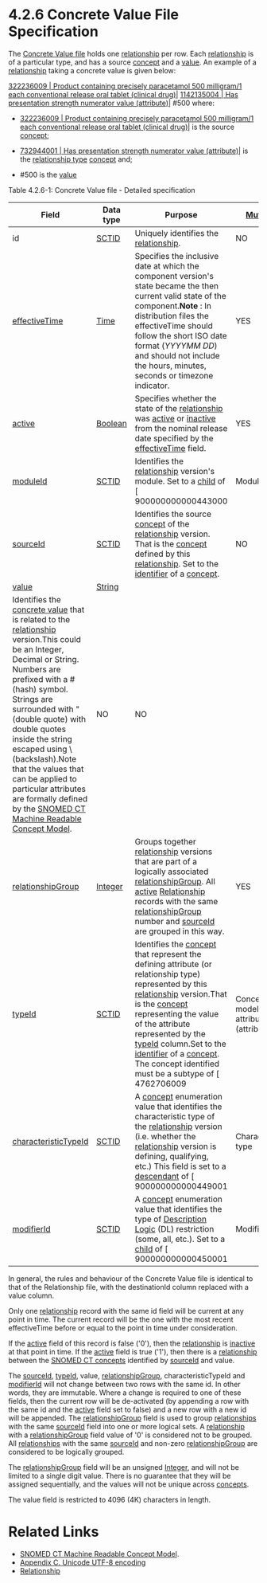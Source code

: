 # 4.2.6 Concrete Value File Specification

The [Concrete Value file](https://confluence.ihtsdotools.org/display/DOCRELFMT/Concrete+Value+file "Reference term: Concrete Value file") holds one [relationship](https://confluence.ihtsdotools.org/display/DOCGLOSS/relationship "Glossary link: relationship") per row. Each [relationship](https://confluence.ihtsdotools.org/display/DOCGLOSS/relationship "Glossary link: relationship") is of a particular type, and has a source [concept](https://confluence.ihtsdotools.org/display/DOCGLOSS/concept "Glossary link: concept") and a [value](https://confluence.ihtsdotools.org/display/DOCGLOSS/value "Glossary link: value"). An example of a [relationship](https://confluence.ihtsdotools.org/display/DOCGLOSS/relationship "Glossary link: relationship") taking a concrete value is given below:

[ 322236009 | Product containing precisely paracetamol 500 milligram/1 each conventional release oral tablet (clinical drug)|](http://snomed.info/id/322236009 "322236009 | Product containing precisely paracetamol 500 milligram/1 each conventional release oral tablet \(clinical drug\) |") [ 1142135004 | Has presentation strength numerator value (attribute)|](http://snomed.info/id/1142135004 "1142135004 | Has presentation strength numerator value \(attribute\) |") #500 where:

  * [ 322236009 | Product containing precisely paracetamol 500 milligram/1 each conventional release oral tablet (clinical drug)|](http://snomed.info/id/322236009 "322236009 | Product containing precisely paracetamol 500 milligram/1 each conventional release oral tablet \(clinical drug\) |") is the source [concept](https://confluence.ihtsdotools.org/display/DOCGLOSS/concept "Glossary link: concept");

  * [ 732944001 | Has presentation strength numerator value (attribute)|](http://snomed.info/id/732944001 "732944001 | Has presentation strength numerator value \(attribute\) |") is the [relationship type](https://confluence.ihtsdotools.org/display/DOCGLOSS/relationship+type "Glossary link: relationship type") [concept](https://confluence.ihtsdotools.org/display/DOCGLOSS/concept "Glossary link: concept") and;

  * #500 is the [value](https://confluence.ihtsdotools.org/display/DOCGLOSS/value "Glossary link: value")  

Table 4.2.6-1: Concrete Value file - Detailed specification

**Field**| **Data type**| **Purpose**| **[Mutable](https://confluence.ihtsdotools.org/display/DOCGLOSS/Mutable "Glossary link: Mutable")**| **Part of Primary Key**  
---|---|---|---|---  
id| [SCTID](https://confluence.ihtsdotools.org/display/DOCRELFMT/SCTID+\(data+type\) "Reference term: SCTID \(data type\)")| Uniquely identifies the [relationship](https://confluence.ihtsdotools.org/display/DOCGLOSS/relationship "Glossary link: relationship").| NO| YES (Full/ Snapshot)   
[effectiveTime](https://confluence.ihtsdotools.org/display/DOCRELFMT/effectiveTime+\(field\) "Reference term: effectiveTime \(field\)")| [Time](https://confluence.ihtsdotools.org/display/DOCRELFMT/Time+\(data+type\) "Reference term: Time \(data type\)")| Specifies the inclusive date at which the component version's state became the then current valid state of the component.**Note** : In distribution files the effectiveTime should follow the short ISO date format (_YYYYMM _DD__) and should not include the hours, minutes, seconds or timezone indicator.| YES| YES (Full)Optional (Snapshot)   
[active](https://confluence.ihtsdotools.org/display/DOCRELFMT/active+\(field\) "Reference term: active \(field\)")| [Boolean](https://confluence.ihtsdotools.org/display/DOCRELFMT/Boolean+\(data+type\) "Reference term: Boolean \(data type\)")| Specifies whether the state of the [relationship](https://confluence.ihtsdotools.org/display/DOCGLOSS/relationship "Glossary link: relationship") was [active](https://confluence.ihtsdotools.org/display/DOCGLOSS/active "Glossary link: active") or [inactive](https://confluence.ihtsdotools.org/display/DOCGLOSS/inactive "Glossary link: inactive") from the nominal release date specified by the [effectiveTime](https://confluence.ihtsdotools.org/display/DOCRELFMT/effectiveTime+\(field\) "Reference term: effectiveTime \(field\)") field.| YES| NO  
[moduleId](https://confluence.ihtsdotools.org/display/DOCRELFMT/moduleId+\(field\) "Reference term: moduleId \(field\)")| [SCTID](https://confluence.ihtsdotools.org/display/DOCRELFMT/SCTID+\(data+type\) "Reference term: SCTID \(data type\)")| Identifies the [relationship](https://confluence.ihtsdotools.org/display/DOCGLOSS/relationship "Glossary link: relationship") version's module. Set to a [child](https://confluence.ihtsdotools.org/display/DOCGLOSS/child "Glossary link: child") of [ 900000000000443000 | Module|](http://snomed.info/id/900000000000443000 "900000000000443000 | Module |") within the metadata [hierarchy](https://confluence.ihtsdotools.org/display/DOCGLOSS/hierarchy "Glossary link: hierarchy").| YES| NO  
[sourceId](https://confluence.ihtsdotools.org/display/DOCRELFMT/sourceId+\(field\) "Reference term: sourceId \(field\)")| [SCTID](https://confluence.ihtsdotools.org/display/DOCRELFMT/SCTID+\(data+type\) "Reference term: SCTID \(data type\)")| Identifies the source [concept](https://confluence.ihtsdotools.org/display/DOCGLOSS/concept "Glossary link: concept") of the [relationship](https://confluence.ihtsdotools.org/display/DOCGLOSS/relationship "Glossary link: relationship") version. That is the [concept](https://confluence.ihtsdotools.org/display/DOCGLOSS/concept "Glossary link: concept") defined by this [relationship](https://confluence.ihtsdotools.org/display/DOCGLOSS/relationship "Glossary link: relationship"). Set to the [identifier](https://confluence.ihtsdotools.org/display/DOCGLOSS/identifier "Glossary link: identifier") of a [concept](https://confluence.ihtsdotools.org/display/DOCGLOSS/concept "Glossary link: concept").| NO| NO  
[value](https://confluence.ihtsdotools.org/display/DOCRELFMT/value+\(field\) "Reference term: value \(field\)")| [String](https://confluence.ihtsdotools.org/pages/viewpage.action?pageId=27595250)  
| Identifies the [concrete value](https://confluence.ihtsdotools.org/display/DOCGLOSS/concrete+value "Glossary link: concrete value") that is related to the [relationship](https://confluence.ihtsdotools.org/display/DOCGLOSS/relationship "Glossary link: relationship") version.This could be an Integer, Decimal or String. Numbers are prefixed with a # (hash) symbol. Strings are surrounded with " (double quote) with double quotes inside the string escaped using \ (backslash).Note that the values that can be applied to particular attributes are formally defined by the [SNOMED CT Machine Readable Concept Model](https://confluence.ihtsdotools.org/display/DOCMRCM/SNOMED+CT+Machine+Readable+Concept+Model).| NO| NO  
[relationshipGroup](https://confluence.ihtsdotools.org/display/DOCRELFMT/relationshipGroup+\(field\) "Reference term: relationshipGroup \(field\)")| [Integer](https://confluence.ihtsdotools.org/display/WIPRELFMT/Integer+\(data+type\))| Groups together [relationship](https://confluence.ihtsdotools.org/display/DOCGLOSS/relationship "Glossary link: relationship") versions that are part of a logically associated [relationshipGroup](https://confluence.ihtsdotools.org/display/DOCRELFMT/relationshipGroup+\(field\) "Reference term: relationshipGroup \(field\)"). All [active](https://confluence.ihtsdotools.org/display/DOCGLOSS/active "Glossary link: active") [Relationship](https://confluence.ihtsdotools.org/display/DOCGLOSS/Relationship "Glossary link: Relationship") records with the same [relationshipGroup](https://confluence.ihtsdotools.org/display/DOCRELFMT/relationshipGroup+\(field\) "Reference term: relationshipGroup \(field\)") number and [sourceId](https://confluence.ihtsdotools.org/display/DOCRELFMT/sourceId+\(field\) "Reference term: sourceId \(field\)") are grouped in this way.| YES| NO  
[typeId](https://confluence.ihtsdotools.org/display/DOCRELFMT/typeId+\(field\) "Reference term: typeId \(field\)")| [SCTID](https://confluence.ihtsdotools.org/display/DOCRELFMT/SCTID+\(data+type\) "Reference term: SCTID \(data type\)")| Identifies the [concept](https://confluence.ihtsdotools.org/display/DOCGLOSS/concept "Glossary link: concept") that represent the defining attribute (or relationship type) represented by this [relationship](https://confluence.ihtsdotools.org/display/DOCGLOSS/relationship "Glossary link: relationship") version.That is the [concept](https://confluence.ihtsdotools.org/display/DOCGLOSS/concept "Glossary link: concept") representing the value of the attribute represented by the [typeId](https://confluence.ihtsdotools.org/display/DOCRELFMT/typeId+\(field\) "Reference term: typeId \(field\)") column.Set to the [identifier](https://confluence.ihtsdotools.org/display/DOCGLOSS/identifier "Glossary link: identifier") of a [concept](https://confluence.ihtsdotools.org/display/DOCGLOSS/concept "Glossary link: concept"). The concept identified must be a subtype of [ 4762706009 | Concept model data attribute (attribute)|](http://snomed.info/id/4762706009 "4762706009 | Concept model data attribute \(attribute\) |") . The concepts that can be used as in the typeId column of the Concrete Value file are formally defined as follows: < [ 762706009 |Concept model data attribute (attribute)|](http://snomed.info/id/762706009 "762706009 | Concept model data attribute \(attribute\) |") Note that the attributes that can be applied to particular concepts are formally defined by the [SNOMED CT Machine Readable Concept Model](https://confluence.ihtsdotools.org/display/DOCMRCM/SNOMED+CT+Machine+Readable+Concept+Model).| NO| NO  
[characteristicTypeId](https://confluence.ihtsdotools.org/display/DOCRELFMT/characteristicTypeId+\(field\) "Reference term: characteristicTypeId \(field\)")| [SCTID](https://confluence.ihtsdotools.org/display/DOCRELFMT/SCTID+\(data+type\) "Reference term: SCTID \(data type\)")| A [concept](https://confluence.ihtsdotools.org/display/DOCGLOSS/concept "Glossary link: concept") enumeration value that identifies the characteristic type of the [relationship](https://confluence.ihtsdotools.org/display/DOCGLOSS/relationship "Glossary link: relationship") version (i.e. whether the [relationship](https://confluence.ihtsdotools.org/display/DOCGLOSS/relationship "Glossary link: relationship") version is defining, qualifying, etc.) This field is set to a [descendant](https://confluence.ihtsdotools.org/display/DOCGLOSS/descendant "Glossary link: descendant") of [ 900000000000449001 | Characteristic type|](http://snomed.info/id/900000000000449001 "900000000000449001 | Characteristic type |") in the metadata [hierarchy](https://confluence.ihtsdotools.org/display/DOCGLOSS/hierarchy "Glossary link: hierarchy").| YES| NO  
[modifierId](https://confluence.ihtsdotools.org/display/DOCRELFMT/modifierId+\(field\) "Reference term: modifierId \(field\)")| [SCTID](https://confluence.ihtsdotools.org/display/DOCRELFMT/SCTID+\(data+type\) "Reference term: SCTID \(data type\)")| A [concept](https://confluence.ihtsdotools.org/display/DOCGLOSS/concept "Glossary link: concept") enumeration value that identifies the type of [Description Logic](https://confluence.ihtsdotools.org/display/DOCGLOSS/Description+Logic "Glossary link: Description Logic") (DL) restriction (some, all, etc.). Set to a [child](https://confluence.ihtsdotools.org/display/DOCGLOSS/child "Glossary link: child") of  [ 900000000000450001 | Modifier|](http://snomed.info/id/900000000000450001 "900000000000450001 | Modifier |") in the metadata [hierarchy](https://confluence.ihtsdotools.org/display/DOCGLOSS/hierarchy "Glossary link: hierarchy").| YES| NO  
  
  
  

In general, the rules and behaviour of the Concrete Value file is identical to that of the Relationship file, with the destinationId column replaced with a value column. 

Only one [relationship](https://confluence.ihtsdotools.org/display/DOCGLOSS/relationship "Glossary link: relationship") record with the same id field will be current at any point in time. The current record will be the one with the most recent effectiveTime before or equal to the point in time under consideration.

If the [active](https://confluence.ihtsdotools.org/display/DOCGLOSS/active "Glossary link: active") field of this record is false ('0'), then the [relationship](https://confluence.ihtsdotools.org/display/DOCGLOSS/relationship "Glossary link: relationship") is [inactive](https://confluence.ihtsdotools.org/display/DOCGLOSS/inactive "Glossary link: inactive") at that point in time. If the [active](https://confluence.ihtsdotools.org/display/DOCGLOSS/active "Glossary link: active") field is true ('1'), then there is a [relationship](https://confluence.ihtsdotools.org/display/DOCGLOSS/relationship "Glossary link: relationship") between the [SNOMED CT concepts](https://confluence.ihtsdotools.org/display/DOCGLOSS/SNOMED+CT+concept "Glossary link: SNOMED CT concepts") identified by [sourceId](https://confluence.ihtsdotools.org/display/DOCRELFMT/sourceId+\(field\) "Reference term: sourceId \(field\)") and value.

The [sourceId](https://confluence.ihtsdotools.org/display/DOCRELFMT/sourceId+\(field\) "Reference term: sourceId \(field\)"), [typeId](https://confluence.ihtsdotools.org/display/DOCRELFMT/typeId+\(field\) "Reference term: typeId \(field\)"), value, [relationshipGroup](https://confluence.ihtsdotools.org/display/DOCRELFMT/relationshipGroup+\(field\) "Reference term: relationshipGroup \(field\)"), characteristicTypeId and [modifierId](https://confluence.ihtsdotools.org/display/DOCRELFMT/modifierId+\(field\) "Reference term: modifierId \(field\)") will not change between two rows with the same id. In other words, they are immutable. Where a change is required to one of these fields, then the current row will be de-activated (by appending a row with the same id and the [active](https://confluence.ihtsdotools.org/display/DOCGLOSS/active "Glossary link: active") field set to false) and a new row with a new id will be appended. The [relationshipGroup](https://confluence.ihtsdotools.org/display/DOCRELFMT/relationshipGroup+\(field\) "Reference term: relationshipGroup \(field\)") field is used to group [relationships](https://confluence.ihtsdotools.org/display/DOCGLOSS/relationship "Glossary link: relationships") with the same [sourceId](https://confluence.ihtsdotools.org/display/DOCRELFMT/sourceId+\(field\) "Reference term: sourceId \(field\)") field into one or more logical sets. A [relationship](https://confluence.ihtsdotools.org/display/DOCGLOSS/relationship "Glossary link: relationship") with a [relationshipGroup](https://confluence.ihtsdotools.org/display/DOCRELFMT/relationshipGroup+\(field\) "Reference term: relationshipGroup \(field\)") field value of '0' is considered not to be grouped. All [relationships](https://confluence.ihtsdotools.org/display/DOCGLOSS/relationship "Glossary link: relationships") with the same [sourceId](https://confluence.ihtsdotools.org/display/DOCRELFMT/sourceId+\(field\) "Reference term: sourceId \(field\)") and non-zero [relationshipGroup](https://confluence.ihtsdotools.org/display/DOCRELFMT/relationshipGroup+\(field\) "Reference term: relationshipGroup \(field\)") are considered to be logically grouped.

The [relationshipGroup](https://confluence.ihtsdotools.org/display/DOCRELFMT/relationshipGroup+\(field\) "Reference term: relationshipGroup \(field\)") field will be an unsigned [Integer](https://confluence.ihtsdotools.org/display/DOCRELFMT/Integer+\(data+type\) "Reference term: Integer \(data type\)"), and will not be limited to a single digit value. There is no guarantee that they will be assigned sequentially, and the values will not be unique across [concepts](https://confluence.ihtsdotools.org/display/DOCGLOSS/concept "Glossary link: concepts").

The value field is restricted to 4096 (4K) characters in length.

# Related Links

  * [SNOMED CT Machine Readable Concept Model](https://confluence.ihtsdotools.org/display/DOCMRCM/SNOMED+CT+Machine+Readable+Concept+Model).
  * [Appendix C. Unicode UTF-8 encoding](Appendix-C.-Unicode-UTF-8-encoding_33490103.html)
  * [Relationship](https://confluence.ihtsdotools.org/display/DOCGLOSS/Relationship "Glossary link: Relationship")

  

